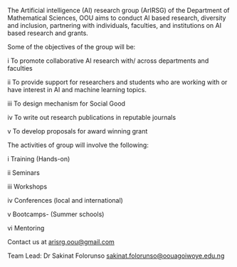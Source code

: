 The Artificial intelligence (AI) research group (ArIRSG) of the Department of Mathematical Sciences, OOU aims to conduct AI based research, diversity and inclusion, partnering with individuals, faculties, and institutions on AI based research and grants. 

Some of the objectives of the group will be:

i       To promote collaborative AI research with/ across departments and faculties

ii	    To provide support for researchers and students who are working with or have interest in AI and machine learning topics.

iii	    To design mechanism for Social Good

iv	    To write out research publications in reputable journals

v       To develop proposals for award winning grant


The activities of group will involve the following:

i       Training (Hands-on)

ii	    Seminars

iii	    Workshops

iv	    Conferences (local and international)

v	      Bootcamps- (Summer schools)

vi	    Mentoring





Contact us at arisrg.oou@gmail.com

Team Lead: Dr Sakinat Folorunso
sakinat.folorunso@oouagoiwoye.edu.ng

<!---
ArISRGOOUCommunity/ArISRGOOUCommunity is a ✨ special ✨ repository because its `README.md` (this file) appears on your GitHub profile.
You can click the Preview link to take a look at your changes.
--->
